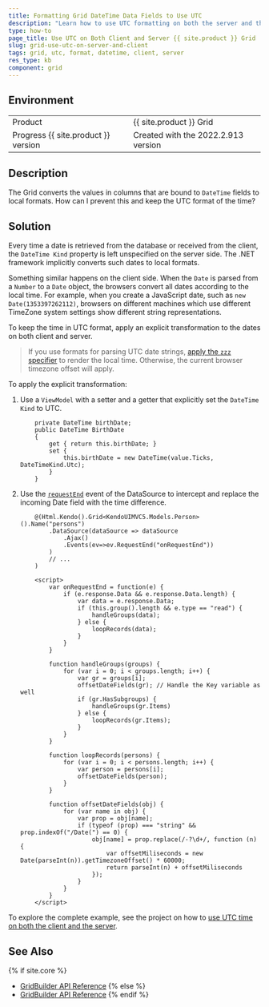 ```yaml
---
title: Formatting Grid DateTime Data Fields to Use UTC    
description: "Learn how to use UTC formatting on both the server and the client for {{ site.product }} Grid DateTime data fields."
type: how-to
page_title: Use UTC on Both Client and Server {{ site.product }} Grid 
slug: grid-use-utc-on-server-and-client
tags: grid, utc, format, datetime, client, server
res_type: kb
component: grid
---
```


## Environment

<table>
 <tr>
  <td>Product</td>
  <td>{{ site.product }} Grid</td>
 </tr>
 <tr>
  <td>Progress {{ site.product }} version</td>
  <td>Created with the 2022.2.913 version</td>
 </tr>
</table>

## Description

The Grid converts the values in columns that are bound to `DateTime` fields to local formats. How can I prevent this and keep the UTC format of the time?  

## Solution

Every time a date is retrieved from the database or received from the client, the `DateTime Kind` property is left unspecified on the server side. The .NET framework implicitly converts such dates to local formats.

Something similar happens on the client side. When the `Date` is parsed from a `Number` to a `Date` object, the browsers convert all dates according to the local time. For example, when you create a JavaScript date, such as `new Date(1353397262112)`, browsers on different machines which use different TimeZone system settings show different string representations.

To keep the time in UTC format, apply an explicit transformation to the dates on both client and server.

> If you use formats for parsing UTC date strings, [apply the `zzz` specifier](https://docs.telerik.com/kendo-ui/framework/globalization/dateparsing#parse-utc-date-strings) to render the local time. Otherwise, the current browser timezone offset will apply.

To apply the explicit transformation:

1. Use a `ViewModel` with a setter and a getter that explicitly set the `DateTime Kind` to UTC.

    ```
        private DateTime birthDate;
        public DateTime BirthDate
        {
            get { return this.birthDate; }
            set {
                this.birthDate = new DateTime(value.Ticks, DateTimeKind.Utc);
            }
        }
    ```

2. Use the [`requestEnd`](https://docs.telerik.com/kendo-ui/api/javascript/data/datasource/events/requestend) event of the DataSource to intercept and replace the incoming Date field with the time difference.

    ```
        @(Html.Kendo().Grid<KendoUIMVC5.Models.Person>().Name("persons")
            .DataSource(dataSource => dataSource
                .Ajax()
                .Events(ev=>ev.RequestEnd("onRequestEnd"))
            )
            // ...
        )

        <script>
            var onRequestEnd = function(e) {
                if (e.response.Data && e.response.Data.length) {
                    var data = e.response.Data;
                    if (this.group().length && e.type == "read") {
                        handleGroups(data);
                    } else {
                        loopRecords(data);
                    }
                }
            }

            function handleGroups(groups) {
                for (var i = 0; i < groups.length; i++) {
                    var gr = groups[i];
                    offsetDateFields(gr); // Handle the Key variable as well
                    if (gr.HasSubgroups) {
                        handleGroups(gr.Items)
                    } else {
                        loopRecords(gr.Items);
                    }
                }
            }

            function loopRecords(persons) {
                for (var i = 0; i < persons.length; i++) {
                    var person = persons[i];
                    offsetDateFields(person);
                }
            }

            function offsetDateFields(obj) {
                for (var name in obj) {
                    var prop = obj[name];
                    if (typeof (prop) === "string" && prop.indexOf("/Date(") == 0) {
                        obj[name] = prop.replace(/-?\d+/, function (n) {
                            var offsetMiliseconds = new Date(parseInt(n)).getTimezoneOffset() * 60000;
                            return parseInt(n) + offsetMiliseconds
                        });
                    }
                }
            }
        </script>
    ```

To explore the complete example, see the project on how to [use UTC time on both the client and the server](https://github.com/telerik/ui-for-aspnet-mvc-examples/tree/master/grid/utc-on-server-and-client).

## See Also

{% if site.core %}
* [GridBuilder API Reference](https://docs.telerik.com/aspnet-core/api/Kendo.Mvc.UI.Fluent/GridBuilder)
{% else %}
* [GridBuilder API Reference](https://docs.telerik.com/aspnet-mvc/api/Kendo.Mvc.UI.Fluent/GridBuilder)
{% endif %}


